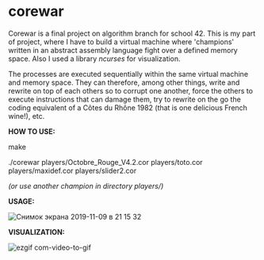 # corewar

Corewar is a final project on algorithm branch for school 42.
This is my part of project, where I have to build a virtual machine where 'champions' written in an abstract assembly language fight over a defined memory space. Also I used a library *ncurses* for visualization.

The processes are executed sequentially within the same virtual machine and memory space. They can therefore, among other things, write and rewrite on top of each others so to corrupt one another, force the others to execute instructions that can damage them, try to rewrite on the go the coding equivalent of a Côtes du Rhône 1982 (that is one delicious French wine!), etc.

**HOW TO USE:**

make

./corewar players/Octobre_Rouge_V4.2.cor  players/toto.cor players/maxidef.cor players/slider2.cor

*(or use another champion in directory players/)*


**USAGE:**

![Снимок экрана 2019-11-09 в 21 15 32](https://user-images.githubusercontent.com/46355522/68533831-3b865c80-0336-11ea-8b52-c10c936ae405.png)


**VISUALIZATION:**

![ezgif com-video-to-gif](https://user-images.githubusercontent.com/46355522/68534426-3b3d8f80-033d-11ea-91bf-3d9bacb5cb48.gif)

